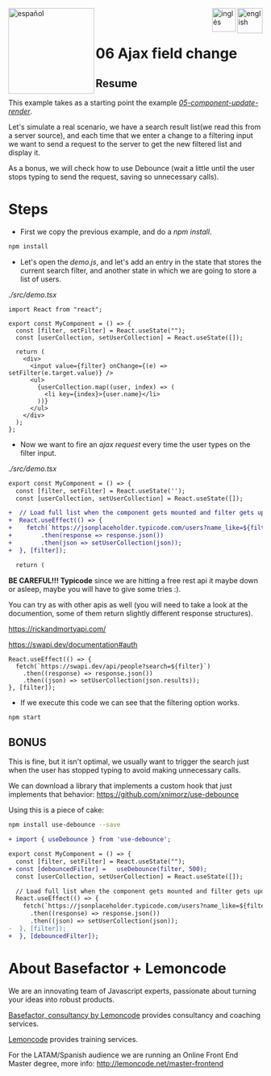 [<img align="left" src="https://images.squarespace-cdn.com/content/v1/56cdb491a3360cdd18de5e16/1536155167931-3JJ7O74IM4QP88L0RQS9/3_200.png" alt="español" width="170"/>](https://lemoncode.net/) 


[<img align="right" src="https://upload.wikimedia.org/wikipedia/commons/thumb/7/7c/Spain_flag_icon.svg/1200px-Spain_flag_icon.svg.png" alt="english" width="50"/>](https://github.com/Lemoncode/react-hooks-by-example/blob/master/06-ajax-field-change/Readme_es.md)
[<img align="right" src="https://assets.stickpng.com/images/580b585b2edbce24c47b2836.png" alt="inglés" width="47"/>](https://github.com/Lemoncode/react-hooks-by-example/blob/master/06-ajax-field-change/Readme.md)
  
<br>
<br>

# 06 Ajax field change

## Resume

This example takes as a starting point the example [_05-component-update-render_](https://github.com/Lemoncode/react-hooks-by-example/blob/master/05-component-update-render).

Let's simulate a real scenario, we have a search result list(we read this from a server source), and each time that we enter a change to a filtering input we want to send a request to the server to get the new filtered list and display it.

As a bonus, we will check how to use Debounce (wait a little until the user stops typing to send the request, saving so unnecessary calls).

# Steps

- First we copy the previous example, and do a _npm install_.

```bash
npm install
```

- Let's open the _demo.js_, and let's add an entry in the state that stores the current search filter, and another state in which we
  are going to store a list of users.

_./src/demo.tsx_

```tsx
import React from "react";

export const MyComponent = () => {
  const [filter, setFilter] = React.useState("");
  const [userCollection, setUserCollection] = React.useState([]);

  return (
    <div>
      <input value={filter} onChange={(e) => setFilter(e.target.value)} />
      <ul>
        {userCollection.map((user, index) => (
          <li key={index}>{user.name}</li>
        ))}
      </ul>
    </div>
  );
};
```

- Now we want to fire an _ajax request_ every time the user types on the filter input.

_./src/demo.tsx_

```diff
export const MyComponent = () => {
  const [filter, setFilter] = React.useState('');
  const [userCollection, setUserCollection] = React.useState([]);

+  // Load full list when the component gets mounted and filter gets updated
+  React.useEffect(() => {
+    fetch(`https://jsonplaceholder.typicode.com/users?name_like=${filter}`)
+        .then(response => response.json())
+        .then(json => setUserCollection(json));
+  }, [filter]);

  return (
```

**BE CAREFUL!!! Typicode** since we are hitting a free rest api it maybe down or asleep, maybe you will have to give some tries :).

You can try as with other apis as well (you will need to take a look at the documention, some of them return slightly different
response structures).

https://rickandmortyapi.com/

https://swapi.dev/documentation#auth

```tsx
React.useEffect(() => {
  fetch(`https://swapi.dev/api/people?search=${filter}`)
    .then((response) => response.json())
    .then((json) => setUserCollection(json.results));
}, [filter]);
```

- If we execute this code we can see that the filtering option works.

```bash
npm start
```

## BONUS

This is fine, but it isn't optimal, we usually want to trigger the search just when the user has stopped typing to avoid making unnecessary calls.

We can download a library that implements a custom hook that just implements that behavior: https://github.com/xnimorz/use-debounce

Using this is a piece of cake:

```bash
npm install use-debounce --save
```

```diff
+ import { useDebounce } from 'use-debounce';

export const MyComponent = () => {
  const [filter, setFilter] = React.useState("");
+ const [debouncedFilter] =   useDebounce(filter, 500);
  const [userCollection, setUserCollection] = React.useState([]);

  // Load full list when the component gets mounted and filter gets updated
  React.useEffect(() => {
    fetch(`https://jsonplaceholder.typicode.com/users?name_like=${filter}`)
      .then((response) => response.json())
      .then((json) => setUserCollection(json));
-  }, [filter]);
+  }, [debouncedFilter]);
```

# About Basefactor + Lemoncode

We are an innovating team of Javascript experts, passionate about turning your ideas into robust products.

[Basefactor, consultancy by Lemoncode](http://www.basefactor.com) provides consultancy and coaching services.

[Lemoncode](http://lemoncode.net/services/en/#en-home) provides training services.

For the LATAM/Spanish audience we are running an Online Front End Master degree, more info: http://lemoncode.net/master-frontend
